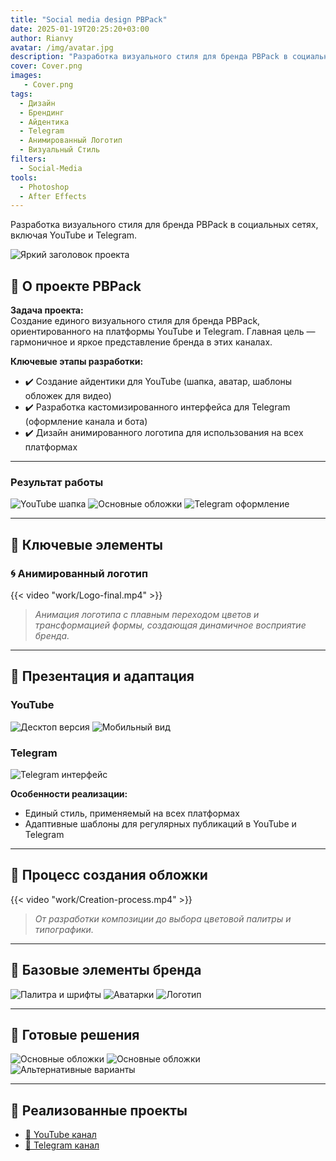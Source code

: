 ```yaml
---
title: "Social media design PBPack"
date: 2025-01-19T20:25:20+03:00
author: Rianvy
avatar: /img/avatar.jpg
description: "Разработка визуального стиля для бренда PBPack в социальных сетях, включая YouTube и Telegram."
cover: Cover.png
images:
   - Cover.png
tags:
  - Дизайн
  - Брендинг
  - Айдентика
  - Telegram
  - Анимированный Логотип
  - Визуальный Стиль
filters:
  - Social-Media
tools:
  - Photoshop
  - After Effects
---
```

Разработка визуального стиля для бренда PBPack в социальных сетях, включая YouTube и Telegram.
<!--more-->
![Яркий заголовок проекта](work/Header.png)

## 📌 О проекте PBPack  
**Задача проекта:**  
Создание единого визуального стиля для бренда PBPack, ориентированного на платформы YouTube и Telegram. Главная цель — гармоничное и яркое представление бренда в этих каналах.

**Ключевые этапы разработки:**  
- ✔️ Создание айдентики для YouTube (шапка, аватар, шаблоны обложек для видео)  
- ✔️ Разработка кастомизированного интерфейса для Telegram (оформление канала и бота)  
- ✔️ Дизайн анимированного логотипа для использования на всех платформах

---

### Результат работы

![YouTube шапка](work/YT-HEADER.png "Главный баннер YouTube канала")
![Основные обложки](work/Covers.png "Шаблоны для различного контента на YouTube")
![Telegram оформление](work/Telegram.png "Интерфейс Telegram с фирменным стилем PBPack")

---

## 🚀 Ключевые элементы

### 🌀 Анимированный логотип  
{{< video "work/Logo-final.mp4" >}}  
> *Анимация логотипа с плавным переходом цветов и трансформацией формы, создающая динамичное восприятие бренда.*

---

## 📱 Презентация и адаптация

### YouTube
![Десктоп версия](work/MackBook.png "Адаптация для широкоформатных экранов YouTube канала")
![Мобильный вид](work/Iphone.png "Оптимизированный мобильный интерфейс YouTube")

### Telegram  
![Telegram интерфейс](work/Telegram.png "Интерфейс Telegram канала с фирменным стилем PBPack")

**Особенности реализации:**  
- Единый стиль, применяемый на всех платформах  
- Адаптивные шаблоны для регулярных публикаций в YouTube и Telegram

---

## 🎨 Процесс создания обложки

{{< video "work/Creation-process.mp4" >}}  
> *От разработки композиции до выбора цветовой палитры и типографики.*

---

## 🔧 Базовые элементы бренда

![Палитра и шрифты](work/Colo&Fonts.png "Цветовая система и типографика бренда")
![Аватарки](work/Avatars&Logo.png "Вариации аватарок и логотипов для соц. сетей")
![Логотип](work/Logo.png "Основной логотип проекта PBPack")

---

## 📌 Готовые решения

![Основные обложки](work/AutoShot-sale.png "Шаблон для видео обложек")
![Основные обложки](work/Covers.png "Шаблоны для различных типов контента на YouTube")
![Альтернативные варианты](work/Other-Covers.png "Дополнительные дизайнерские решения и варианты оформления")

---

## 🔗 Реализованные проекты

- [🎥 YouTube канал](https://www.youtube.com/@pbpack/videos)  
- [📨 Telegram канал](https://t.me/PBPackOne)